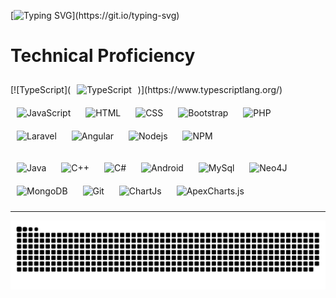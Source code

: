 [![Typing SVG](https://readme-typing-svg.demolab.com?font=&pause=3000&color=10DD76&random=false&width=435&lines=%F0%9F%91%8B+Hi+There%2C+I'm+Josh+!)](https://git.io/typing-svg)
<h1>Technical Proficiency</h1>
<p >
 [![TypeScript](<img src="https://www.typescriptlang.org/icons/icon-144x144.png" width="30px" height="30px" style="margin:10px" alt="TypeScript">)](https://www.typescriptlang.org/)
  <img src="https://cdn-icons-png.flaticon.com/512/5968/5968292.png" width="30px" height="30px" style="margin:10px" alt="JavaScript">
  <img src="https://cdn-icons-png.flaticon.com/512/174/174854.png" width="30px" height="30px" style="margin:10px" alt="HTML">
  <img src="https://cdn-icons-png.flaticon.com/512/732/732190.png" width="30px" height="30px" style="margin:10px" alt="CSS">
  <img src="https://cdn-icons-png.flaticon.com/512/5968/5968672.png" width="30px" height="30px"  style="margin:10px" alt="Bootstrap">
  <img src="https://cdn-icons-png.flaticon.com/512/919/919830.png" width="30px" height="30px"  style="margin:10px" alt="PHP">
  <img src="https://laravel.com/img/logomark.min.svg" width="30px" height="30px" style="margin:10px" alt="Laravel">
  <img src="https://angular.io/assets/images/logos/angular/angular.svg" width="40px" height="40px"  style="margin:10px" alt="Angular">
  <img src="https://nodejs.org/static/images/favicons/favicon.png" width="30px" height="30px"  style="margin:10px" alt="Nodejs">
  <img src="https://static-production.npmjs.com/b0f1a8318363185cc2ea6a40ac23eeb2.png" width="30px" height="30px"  style="margin:10px" alt="NPM">
</p>
<p>
  <img src="https://cdn-icons-png.flaticon.com/512/5968/5968282.png" width="30px" height="30px"  style="margin:10px" alt="Java">
  <img src="https://cdn-icons-png.flaticon.com/512/6132/6132222.png" width="30px" height="30px"  style="margin:10px" alt="C++">
  <img src="https://cdn-icons-png.flaticon.com/512/6132/6132221.png" width="30px" height="30px"  style="margin:10px" alt="C#">
  <img src="https://cdn-icons-png.flaticon.com/128/11378/11378763.png" width="30px" height="30px"  style="margin:10px" alt="Android">
  <img src="https://cdn-icons-png.flaticon.com/512/15484/15484291.png" width="30px" height="30px"  style="margin:10px" alt="MySql">
  <img src="https://neo4j.com/favicon.ico" width="30px" height="30px"  style="margin:10px" alt="Neo4J">
  <img src="https://www.mongodb.com/docs/assets/favicon.ico" width="30px" height="30px"  style="margin:10px" alt="MongoDB">
  <img src="https://cdn-icons-png.flaticon.com/512/15466/15466163.png" width="30px" height="30px"  style="margin:10px" alt="Git">
  <img src="https://www.chartjs.org/docs/latest/favicon.ico" width="30px" height="30px"  style="margin:10px" alt="ChartJs">
  <img src="https://apexcharts.com/wp-content/themes/apexcharts/img/apexcharts-logo-white-trimmed.svg" width="30px" height="30px"  style="margin:10px" alt="ApexCharts.js">
</p>
<hr>
<picture>
  <source
    media="(prefers-color-scheme: dark)"
    srcset="https://raw.githubusercontent.com/platane/snk/output/github-contribution-grid-snake-dark.svg"
  />
  <source
    media="(prefers-color-scheme: light)"
    srcset="https://raw.githubusercontent.com/platane/snk/output/github-contribution-grid-snake.svg"
  />
  <img
    alt="github contribution grid snake animation"
    src="https://raw.githubusercontent.com/platane/snk/output/github-contribution-grid-snake.svg"
  />
</picture>


